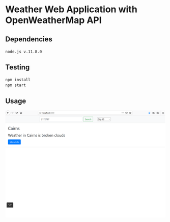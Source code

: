 # Weather Web Application with OpenWeatherMap API


## Dependencies
`node.js v.11.8.0`

## Testing
```bash
npm install
npm start
```

## Usage
![avatar](/image/id.png)
